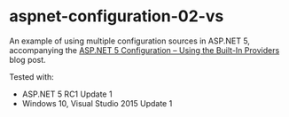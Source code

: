 # aspnet-configuration-02-vs

An example of using multiple configuration sources in ASP.NET 5, accompanying the [ASP.NET 5 Configuration – Using the Built-In Providers](https://jeffogata.com/asp-net-5-configuration-using-the-built-in-providers/) blog post.

Tested with:

* ASP.NET 5 RC1 Update 1
* Windows 10, Visual Studio 2015 Update 1

